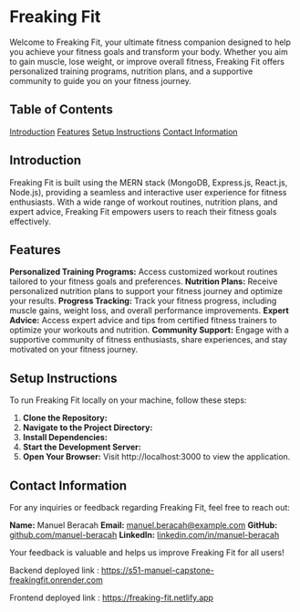 # Freaking Fit

Welcome to Freaking Fit, your ultimate fitness companion designed to help you achieve your fitness goals and transform your body. Whether you aim to gain muscle, lose weight, or improve overall fitness, Freaking Fit offers personalized training programs, nutrition plans, and a supportive community to guide you on your fitness journey.

## Table of Contents
[Introduction](#introduction)
[Features](#features)
[Setup Instructions](#setup-instructions)
[Contact Information](#contact-information)

## Introduction

Freaking Fit is built using the MERN stack (MongoDB, Express.js, React.js, Node.js), providing a seamless and interactive user experience for fitness enthusiasts. With a wide range of workout routines, nutrition plans, and expert advice, Freaking Fit empowers users to reach their fitness goals effectively.

## Features

**Personalized Training Programs:** Access customized workout routines tailored to your fitness goals and preferences.
**Nutrition Plans:** Receive personalized nutrition plans to support your fitness journey and optimize your results.
**Progress Tracking:** Track your fitness progress, including muscle gains, weight loss, and overall performance improvements.
**Expert Advice:** Access expert advice and tips from certified fitness trainers to optimize your workouts and nutrition.
**Community Support:** Engage with a supportive community of fitness enthusiasts, share experiences, and stay motivated on your fitness journey.

## Setup Instructions

To run Freaking Fit locally on your machine, follow these steps:

1. **Clone the Repository:**
2. **Navigate to the Project Directory:**
3. **Install Dependencies:**
4. **Start the Development Server:**
5. **Open Your Browser:**
Visit http://localhost:3000 to view the application.

## Contact Information

For any inquiries or feedback regarding Freaking Fit, feel free to reach out:

**Name:** Manuel Beracah
**Email:** manuel.beracah@example.com
**GitHub:** [github.com/manuel-beracah](https://github.com/manuel-beracah)
**LinkedIn:** [linkedin.com/in/manuel-beracah](https://www.linkedin.com/in/manuel-beracah/)

Your feedback is valuable and helps us improve Freaking Fit for all users!

Backend deployed link : https://s51-manuel-capstone-freakingfit.onrender.com

Frontend deployed link : https://freaking-fit.netlify.app
